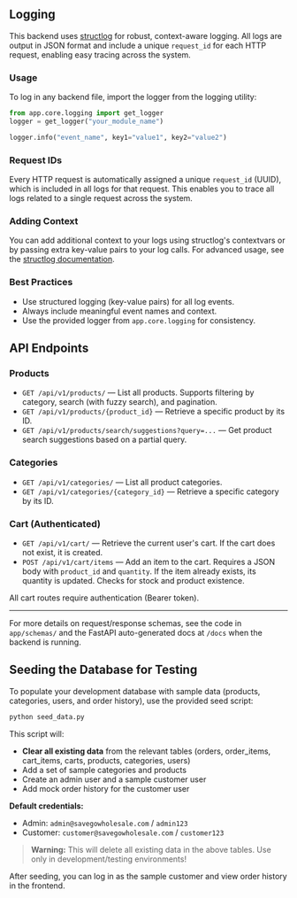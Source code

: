 ## Logging

This backend uses [structlog](https://www.structlog.org/) for robust, context-aware logging. All logs are output in JSON format and include a unique `request_id` for each HTTP request, enabling easy tracing across the system.

### Usage

To log in any backend file, import the logger from the logging utility:

```python
from app.core.logging import get_logger
logger = get_logger("your_module_name")

logger.info("event_name", key1="value1", key2="value2")
```

### Request IDs

Every HTTP request is automatically assigned a unique `request_id` (UUID), which is included in all logs for that request. This enables you to trace all logs related to a single request across the system.

### Adding Context

You can add additional context to your logs using structlog's contextvars or by passing extra key-value pairs to your log calls. For advanced usage, see the [structlog documentation](https://www.structlog.org/en/stable/contextvars.html).

### Best Practices
- Use structured logging (key-value pairs) for all log events.
- Always include meaningful event names and context.
- Use the provided logger from `app.core.logging` for consistency. 

## API Endpoints

### Products
- `GET /api/v1/products/` — List all products. Supports filtering by category, search (with fuzzy search), and pagination.
- `GET /api/v1/products/{product_id}` — Retrieve a specific product by its ID.
- `GET /api/v1/products/search/suggestions?query=...` — Get product search suggestions based on a partial query.

### Categories
- `GET /api/v1/categories/` — List all product categories.
- `GET /api/v1/categories/{category_id}` — Retrieve a specific category by its ID.

### Cart (Authenticated)
- `GET /api/v1/cart/` — Retrieve the current user's cart. If the cart does not exist, it is created.
- `POST /api/v1/cart/items` — Add an item to the cart. Requires a JSON body with `product_id` and `quantity`. If the item already exists, its quantity is updated. Checks for stock and product existence.

All cart routes require authentication (Bearer token).

---
For more details on request/response schemas, see the code in `app/schemas/` and the FastAPI auto-generated docs at `/docs` when the backend is running. 

## Seeding the Database for Testing

To populate your development database with sample data (products, categories, users, and order history), use the provided seed script:

```bash
python seed_data.py
```

This script will:
- **Clear all existing data** from the relevant tables (orders, order_items, cart_items, carts, products, categories, users)
- Add a set of sample categories and products
- Create an admin user and a sample customer user
- Add mock order history for the customer user

**Default credentials:**
- Admin: `admin@savegowholesale.com` / `admin123`
- Customer: `customer@savegowholesale.com` / `customer123`

> **Warning:** This will delete all existing data in the above tables. Use only in development/testing environments!

After seeding, you can log in as the sample customer and view order history in the frontend. 